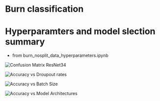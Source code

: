 # Burn classification



# Hyperparamters and model slection summary
- from burn_nosplit_data_hyperparameters.ipynb

![Confusion Matrix ResNet34](https://github.com/fellowship/platform-demos3/blob/master/Burn/conf_matrix.png)

![Accuracy vs Droupout rates](https://github.com/fellowship/platform-demos3/blob/master/Burn/ps.png)

![Accuracy vs Batch Size](https://github.com/fellowship/platform-demos3/blob/master/Burn/bs.png)

![Accuracy vs Model Architectures](https://github.com/fellowship/platform-demos3/blob/master/Burn/arch.png)

